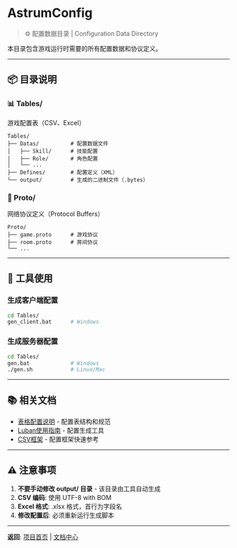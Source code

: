 # AstrumConfig

> ⚙️ 配置数据目录 | Configuration Data Directory

本目录包含游戏运行时需要的所有配置数据和协议定义。

---

## 📦 目录说明

### 📊 Tables/
游戏配置表（CSV、Excel）

```
Tables/
├── Datas/          # 配置数据文件
│   ├── Skill/      # 技能配置
│   ├── Role/       # 角色配置
│   └── ...
├── Defines/        # 配置定义（XML）
└── output/         # 生成的二进制文件（.bytes）
```

### 📡 Proto/
网络协议定义（Protocol Buffers）

```
Proto/
├── game.proto      # 游戏协议
├── room.proto      # 房间协议
└── ...
```

---

## 🔧 工具使用

### 生成客户端配置
```bash
cd Tables/
gen_client.bat      # Windows
```

### 生成服务器配置
```bash
cd Tables/
gen.bat             # Windows
./gen.sh            # Linux/Mac
```

---

## 📚 相关文档

- [表格配置说明](../Docs/06-Configuration%20配置系统/Table-Config%20表格配置说明.md) - 配置表结构和规范
- [Luban使用指南](../Docs/04-EditorTools%20编辑器工具/Luban-Guide%20Luban使用指南.md) - 配置生成工具
- [CSV框架](../Docs/04-EditorTools%20编辑器工具/CSV-Framework%20CSV框架.md) - 配置框架快速参考

---

## ⚠️ 注意事项

1. **不要手动修改 output/ 目录** - 该目录由工具自动生成
2. **CSV 编码**: 使用 UTF-8 with BOM
3. **Excel 格式**: .xlsx 格式，首行为字段名
4. **修改配置后**: 必须重新运行生成脚本

---

**返回**: [项目首页](../README.md) | [文档中心](../Docs/)
